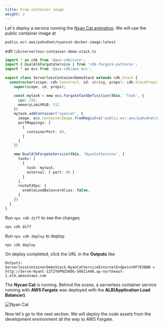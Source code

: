 ```yaml
---
title: From container image
weight: 2
---
```


Let's deploy a service running the [Nyan Cat animation](https://youtu.be/QH2-TGUlwu4). We will use the public container image at

```
public.ecr.aws/pahudnet/nyancat-docker-image:latest
```

edit `lib/serverless-container-demo-stack.ts`

```ts
import * as cdk from '@aws-cdk/core';
import { DualAlbFargateService } from 'cdk-fargate-patterns';
import * as ecs from '@aws-cdk/aws-ecs';

export class ServerlessContainerDemoStack extends cdk.Stack {
  constructor(scope: cdk.Construct, id: string, props?: cdk.StackProps) {
    super(scope, id, props);

    const mytask = new ecs.FargateTaskDefinition(this, 'Task', {
      cpu: 256,
      memoryLimitMiB: 512
    })
    mytask.addContainer('nyancat', {
      image: ecs.ContainerImage.fromRegistry('public.ecr.aws/pahudnet/nyancat-docker-image:latest'),
      portMappings: [
        {
          containerPort: 80,
        }
      ]
    })

    new DualAlbFargateService(this, 'NyanCatService', {
      tasks: [
        {
          task: mytask,
          external: { port: 80 }
        }
      ],
      route53Ops: {
        enableLoadBalancerAlias: false,
      }
    })
  }
}
```

Run `npx cdk diff` to see the changes.

```sh
npx cdk diff
```

Run `npx cdk deploy` to deploy.

```sh
npx cdk deploy
```

On deploy completed, click the URL in the **Outputs** like

```
Outputs:
ServerlessContainerDemoStack.NyanCatServiceExternalEndpoint0F7E5BAB = http://Serve-NyanC-12T2Y6PNZS60G-50811448.ap-northeast-1.elb.amazonaws.com
```

The **Nycan Cat** is running. Behind the scene, a serverless container service running with **AWS Fargate** was deployed with the **ALB(Application Load Balancer)**.

![Nyan Cat](/images/nyancat.png)

Now let's go to the next section. We will deploy the code assets from the development environment all the way to AWS Fargate.
